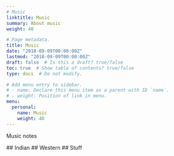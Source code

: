 ```yaml
---
# Music
linktitle: Music
summary: About music
weight: 40

# Page metadata.
title: Music
date: "2018-09-09T00:00:00Z"
lastmod: "2018-09-09T00:00:00Z"
draft: false  # Is this a draft? true/false
toc: true  # Show table of contents? true/false
type: docs  # Do not modify.

# Add menu entry to sidebar.
# - name: Declare this menu item as a parent with ID `name`.
# - weight: Position of link in menu.
menu:
  personal:
    name: Music
    weight: 40
---
```


Music notes
<P>
## Indian
## Western
## Stuff